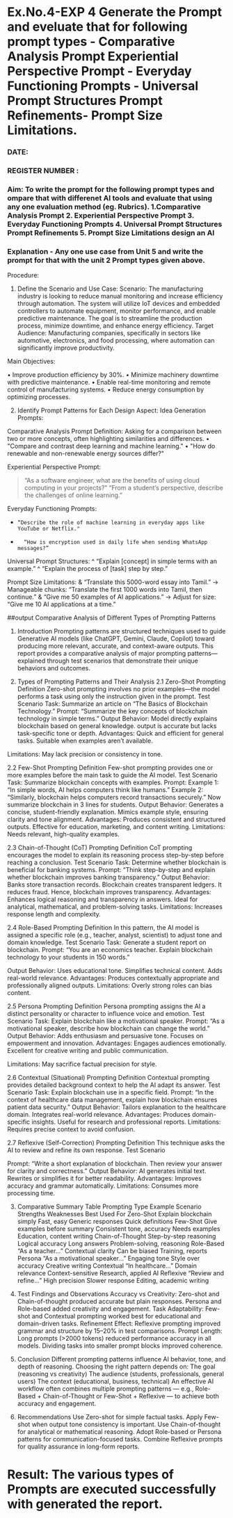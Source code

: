 # Ex.No.4-EXP 4 Generate the Prompt and eveluate that for following prompt types - Comparative Analysis Prompt Experiential Perspective Prompt - Everyday Functioning Prompts - Universal Prompt Structures Prompt Refinements- Prompt Size Limitations.
### DATE:                                                                            
### REGISTER NUMBER : 
### Aim: To write the prompt for the following prompt types and ompare that with differenet AI tools and evaluate that using any one evaluation method (eg. Rubrics). 1.Comparative Analysis Prompt 2. Experiential Perspective Prompt 3. Everyday Functioning Prompts 4. Universal Prompt Structures Prompt Refinements 5. Prompt Size Limitations design an AI 

### Explanation - Any one use case from Unit 5 and write the prompt for that with the unit 2 Prompt types given above.

Procedure:
1.	Define the Scenario and Use Case:
Scenario:
The manufacturing industry is looking to reduce manual monitoring and increase efficiency through automation. The system will utilize IoT devices and embedded controllers to automate equipment, monitor performance, and enable predictive maintenance. The goal is to streamline the production process, minimize downtime, and enhance energy efficiency.
Target Audience:
Manufacturing companies, specifically in sectors like automotive, electronics, and food processing, where automation can significantly improve productivity.

Main Objectives:

•	Improve production efficiency by 30%.
•	Minimize machinery downtime with predictive maintenance.
•	Enable real-time monitoring and remote control of manufacturing systems.
•	Reduce energy consumption by optimizing processes.
 
2.	Identify Prompt Patterns for Each Design Aspect:
Idea Generation Prompts:

Comparative Analysis Prompt
Definition: Asking for a comparison between two or more concepts, often highlighting similarities and differences.
•	"Compare and contrast deep learning and machine learning."
•	"How do renewable and non-renewable energy sources differ?"

Experiential Perspective Prompt:
> 	“As a software engineer, what are the benefits of using cloud computing in your projects?”
>  “From a student’s perspective, describe the challenges of online learning.”

Everyday Functioning Prompts:
*	  “Describe the role of machine learning in everyday apps like YouTube or Netflix."
*	 	“How is encryption used in daily life when sending WhatsApp messages?”

Universal Prompt Structures:
^ 	“Explain [concept] in simple terms with an example.”
^  “Explain the process of [task] step by step.”

Prompt Size Limitations:
&  	“Translate this 5000-word essay into Tamil.”
→ Manageable chunks: “Translate the first 1000 words into Tamil, then continue.”
&  “Give me 50 examples of AI applications.”
→ Adjust for size: “Give me 10 AI applications at a time.”

##output
Comparative Analysis of Different Types of Prompting Patterns
1. Introduction
Prompting patterns are structured techniques used to guide Generative AI models (like ChatGPT, Gemini, Claude, Copilot) toward producing more relevant, accurate, and context-aware outputs.
This report provides a comparative analysis of major prompting patterns—explained through test scenarios that demonstrate their unique behaviors and outcomes.

2. Types of Prompting Patterns and Their Analysis
2.1 Zero-Shot Prompting
Definition
Zero-shot prompting involves no prior examples—the model performs a task using only the instruction given in the prompt.
Test Scenario
Task: Summarize an article on “The Basics of Blockchain Technology.”
Prompt:
“Summarize the key concepts of blockchain technology in simple terms.”
Output Behavior:
Model directly explains blockchain based on general knowledge.
output is accurate but lacks task-specific tone or depth.
Advantages:
Quick and efficient for general tasks.
Suitable when examples aren’t available.

Limitations:
May lack precision or consistency in tone.

2.2 Few-Shot Prompting
Definition
Few-shot prompting provides one or more examples before the main task to guide the AI model.
Test Scenario
Task: Summarize blockchain concepts with examples.
Prompt:
Example 1: “In simple words, AI helps computers think like humans.”
Example 2: “Similarly, blockchain helps computers record transactions securely.”
Now summarize blockchain in 3 lines for students.
Output Behavior:
Generates a concise, student-friendly explanation.
Mimics example style, ensuring clarity and tone alignment.
Advantages:
Produces consistent and structured outputs.
Effective for education, marketing, and content writing.
Limitations:
Needs relevant, high-quality examples.

2.3 Chain-of-Thought (CoT) Prompting
Definition
CoT prompting encourages the model to explain its reasoning process step-by-step before reaching a conclusion.
Test Scenario
Task: Determine whether blockchain is beneficial for banking systems.
Prompt:
“Think step-by-step and explain whether blockchain improves banking transparency.”
Output Behavior:
Banks store transaction records.
Blockchain creates transparent ledgers.
It reduces fraud.
Hence, blockchain improves transparency.
Advantages:
Enhances logical reasoning and transparency in answers.
Ideal for analytical, mathematical, and problem-solving tasks.
Limitations:
Increases response length and complexity.

2.4 Role-Based Prompting
Definition
In this pattern, the AI model is assigned a specific role (e.g., teacher, analyst, scientist) to adjust tone and domain knowledge.
Test Scenario
Task: Generate a student report on blockchain.
Prompt:
“You are an economics teacher. Explain blockchain technology to your students in 150 words.”


Output Behavior:
Uses educational tone.
Simplifies technical content.
Adds real-world relevance.
Advantages:
Produces contextually appropriate and professionally aligned outputs.
Limitations:
Overly strong roles can bias content.

2.5 Persona Prompting
Definition
Persona prompting assigns the AI a distinct personality or character to influence voice and emotion.
Test Scenario
Task: Explain blockchain like a motivational speaker.
Prompt:
“As a motivational speaker, describe how blockchain can change the world.”
Output Behavior:
Adds enthusiasm and persuasive tone.
Focuses on empowerment and innovation.
Advantages:
Engages audiences emotionally.
Excellent for creative writing and public communication.


Limitations:
May sacrifice factual precision for style.

2.6 Contextual (Situational) Prompting
Definition
Contextual prompting provides detailed background context to help the AI adapt its answer.
Test Scenario
Task: Explain blockchain use in a specific field.
Prompt:
“In the context of healthcare data management, explain how blockchain ensures patient data security.”
Output Behavior:
Tailors explanation to the healthcare domain.
Integrates real-world relevance.
Advantages:
Produces domain-specific insights.
Useful for research and professional reports.
Limitations:
Requires precise context to avoid confusion.

2.7 Reflexive (Self-Correction) Prompting
Definition
This technique asks the AI to review and refine its own response.
Test Scenario

Prompt:
“Write a short explanation of blockchain. Then review your answer for clarity and correctness.”
Output Behavior:
AI generates initial text.
Rewrites or simplifies it for better readability.
Advantages:
Improves accuracy and grammar automatically.
Limitations:
Consumes more processing time.

3. Comparative Summary Table
Prompting Type	Example Scenario	Strengths	Weaknesses	Best Used For
Zero-Shot	Explain blockchain simply	Fast, easy	Generic responses	Quick definitions
Few-Shot	Give examples before summary	Consistent tone, accuracy	Needs examples	Education, content writing
Chain-of-Thought	Step-by-step reasoning	Logical accuracy	Long answers	Problem-solving, reasoning
Role-Based	“As a teacher…”	Contextual clarity	Can be biased	Training, reports
Persona	“As a motivational speaker…”	Engaging tone	Style over accuracy	Creative writing
Contextual	“In healthcare…”	Domain relevance	Context-sensitive	Research, applied AI
Reflexive	“Review and refine…”	High precision	Slower response	Editing, academic writing

4. Test Findings and Observations
Accuracy vs Creativity:
Zero-shot and Chain-of-thought produced accurate but plain responses.
Persona and Role-based added creativity and engagement.
Task Adaptability:
Few-shot and Contextual prompting worked best for educational and domain-driven tasks.
Refinement Effect:
Reflexive prompting improved grammar and structure by 15–20% in test comparisons.
Prompt Length:
Long prompts (>2000 tokens) reduced performance accuracy in all models.
Dividing tasks into smaller prompt blocks improved coherence.

5. Conclusion
Different prompting patterns influence AI behavior, tone, and depth of reasoning.
Choosing the right pattern depends on:
The goal (reasoning vs creativity)
The audience (students, professionals, general users)
The context (educational, business, technical)
An effective AI workflow often combines multiple prompting patterns — e.g., Role-Based + Chain-of-Thought or Few-Shot + Reflexive — to achieve both accuracy and engagement.



6. Recommendations
Use Zero-shot for simple factual tasks.
Apply Few-shot when output tone consistency is important.
Use Chain-of-thought for analytical or mathematical reasoning.
Adopt Role-based or Persona patterns for communication-focused tasks.
Combine Reflexive prompts for quality assurance in long-form reports.

# Result: The various types of Prompts are executed successfully with generated the report.
